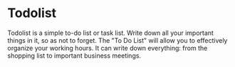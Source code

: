 # Todolist

Todolist is a simple to-do list or task list. Write down all your important things in it, so as not to forget.
The "To Do List" will allow you to effectively organize your working hours. It can write down everything:
from the shopping list to important business meetings.